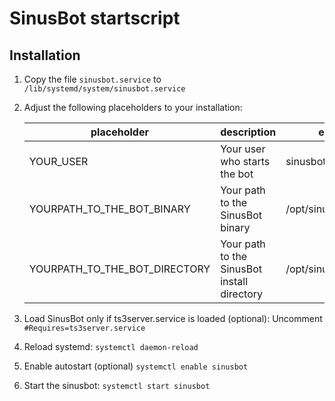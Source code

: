 # SinusBot startscript

## Installation

1. Copy the file `sinusbot.service` to `/lib/systemd/system/sinusbot.service`
2. Adjust the following placeholders to your installation:
  
   placeholder                   | description                                 | example
   ------------------------------|---------------------------------------------|------------------------
   YOUR_USER                     | Your user who starts the bot                | sinusbot               
   YOURPATH_TO_THE_BOT\_BINARY   | Your path to the SinusBot binary            | /opt/sinusbot/sinusbot 
   YOURPATH_TO_THE_BOT_DIRECTORY | Your path to the SinusBot install directory | /opt/sinusbot          
  
3. Load SinusBot only if ts3server.service is loaded (optional): Uncomment `#Requires=ts3server.service`
4. Reload systemd: `systemctl daemon-reload`
5. Enable autostart (optional) `systemctl enable sinusbot`
6. Start the sinusbot: `systemctl start sinusbot`

